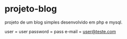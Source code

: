 # projeto-blog
projeto de um blog simples desenvolvido em php e mysql.

<!-- Login -->
user = user
password = pass
e-mail = user@teste.com
